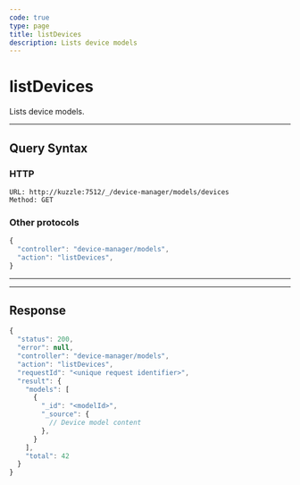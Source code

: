 ```yaml
---
code: true
type: page
title: listDevices
description: Lists device models
---
```


# listDevices

Lists device models.

---

## Query Syntax

### HTTP

```http
URL: http://kuzzle:7512/_/device-manager/models/devices
Method: GET
```

### Other protocols

```js
{
  "controller": "device-manager/models",
  "action": "listDevices",
}
```

---

---

## Response

```js
{
  "status": 200,
  "error": null,
  "controller": "device-manager/models",
  "action": "listDevices",
  "requestId": "<unique request identifier>",
  "result": {
    "models": [
      {
        "_id": "<modelId>",
        "_source": {
          // Device model content
        },
      }
    ],
    "total": 42
  }
}
```
